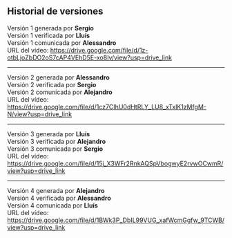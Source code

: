 ## Historial de versiones

Versión 1 generada por **Sergio**  
Versión 1 verificada por **Lluís**  
Versión 1 comunicada por **Alessandro**  
URL del vídeo: https://drive.google.com/file/d/1z-otbLjoZbDO2oS7cAP4VEhD5E-xo8Iv/view?usp=drive_link

---

Versión 2 generada por **Alessandro**  
Versión 2 verificada por **Sergio**  
Versión 2 comunicada por **Alejandro**  
URL del vídeo: https://drive.google.com/file/d/1cz7CIhU0dHtRLY_LU8_xTxlK1zMfgM-N/view?usp=drive_link

---

Versión 3 generada por **Lluís**  
Versión 3 verificada por **Alejandro**  
Versión 3 comunicada por **Sergio**  
URL del vídeo: https://drive.google.com/file/d/15j_X3WFr2RnkAQSpVbogwyE2rvwOCwmR/view?usp=drive_link

---

Versión 4 generada por **Alejandro**  
Versión 4 verificada por **Alessandro**  
Versión 4 comunicada por **Lluís**  
URL del vídeo: https://drive.google.com/file/d/1BWk3P_DbIL99VUG_xafWcmGgfw_9TCWB/view?usp=drive_link